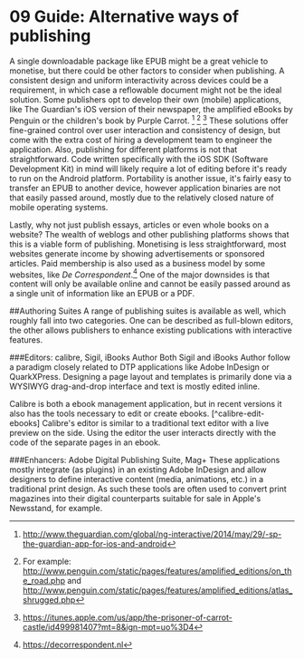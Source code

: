 # 09 Guide: Alternative ways of publishing
<!-- This is a draft chapter and should be extended with a guide on how to create an EPUB using Adobe InDesign CC -->

A single downloadable package like EPUB might be a great vehicle to monetise, but there could be other factors to consider when publishing. A consistent design and uniform interactivity across devices could be a requirement, in which case a reflowable document might not be the ideal solution. Some publishers opt to develop their own (mobile) applications, like The Guardian's iOS version of their newspaper, the amplified eBooks by Penguin or the children's book by Purple Carrot. [^guardian-ios] [^penguin-amplified] [^purple-carrot-publication] These solutions offer fine-grained control over user interaction and consistency of design, but come with the extra cost of hiring a development team to engineer the application. Also, publishing for different platforms is not that straightforward. Code written specifically with the iOS SDK (Software Development Kit) in mind will likely require a lot of editing before it's ready to run on the Android platform. Portability is another issue, it's fairly easy to transfer an EPUB to another device, however application binaries are not that easily passed around, mostly due to the relatively closed nature of mobile operating systems.

Lastly, why not just publish essays, articles or even whole books on a website? The wealth of weblogs and other publishing platforms shows that this is a viable form of publishing. Monetising is less straightforward, most websites generate income by showing advertisements or sponsored articles. Paid membership is also used as a business model by some websites, like *De Correspondent*.[^de-correspondent] One of the major downsides is that content will only be available online and cannot be easily passed around as a single unit of information like an EPUB or a PDF.


##Authoring Suites
A range of publishing suites is available as well, which roughly fall into two categories. One can be described as full-blown editors, the other allows publishers to enhance existing publications with interactive features.

###Editors: calibre, Sigil, iBooks Author
Both Sigil and iBooks Author follow a paradigm closely related to DTP applications like Adobe InDesign or QuarkXPress. Designing a page layout and templates is primarily done via a WYSIWYG drag-and-drop interface and text is mostly edited inline.

Calibre is both a ebook management application, but in recent versions it also has the tools necessary to edit or create ebooks. [^calibre-edit-ebooks] Calibre's editor is similar to a traditional text editor with a live preview on the side. Using the editor the user interacts directly with the code of the separate pages in an ebook.

###Enhancers: Adobe Digital Publishing Suite, Mag+
These applications mostly integrate (as plugins) in an existing Adobe InDesign and allow designers to define interactive content (media, animations, etc.) in a traditional print design. As such these tools are often used to convert print magazines into their digital counterparts suitable for sale in Apple's Newsstand, for example.

[^guardian-ios]: http://www.theguardian.com/global/ng-interactive/2014/may/29/-sp-the-guardian-app-for-ios-and-android
[^penguin-amplified]: For example: http://www.penguin.com/static/pages/features/amplified_editions/on_the_road.php and http://www.penguin.com/static/pages/features/amplified_editions/atlas_shrugged.php
[^purple-carrot-publication]: https://itunes.apple.com/us/app/the-prisoner-of-carrot-castle/id499981407?mt=8&ign-mpt=uo%3D4
[^de-correspondent]: https://decorrespondent.nl
[^calibre_edit-ebooks]: 'calibre's ebook editor', http://blog.calibre-ebook.com/2013/12/calibres-ebook-editor.html